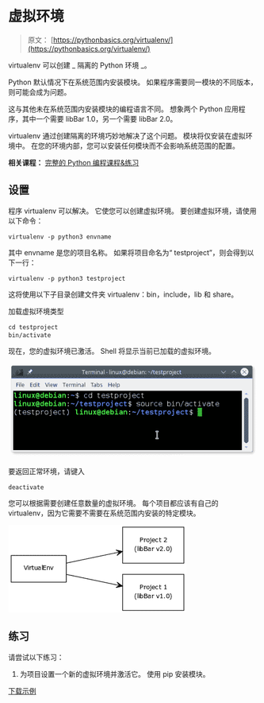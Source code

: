 # 虚拟环境

> 原文： [https://pythonbasics.org/virtualenv/](https://pythonbasics.org/virtualenv/)

virtualenv 可以创建 _ 隔离的 Python 环境 _。

Python 默认情况下在系统范围内安装模块。 如果程序需要同一模块的不同版本，则可能会成为问题。

这与其他未在系统范围内安装模块的编程语言不同。
想象两个 Python 应用程序，其中一个需要 libBar 1.0，另一个需要 libBar 2.0。

virtualenv 通过创建隔离的环境巧妙地解决了这个问题。 模块将仅安装在虚拟环境中。 在您的环境内部，您可以安装任何模块而不会影响系统范围的配置。

**相关课程：** [完整的 Python 编程课程&练习](https://gum.co/dcsp)

## 设置

程序 virtualenv 可以解决。 它使您可以创建虚拟环境。
要创建虚拟环境，请使用以下命令：

```
virtualenv -p python3 envname

```

其中 envname 是您的项目名称。 如果将项目命名为“ testproject”，则会得到以下一行：

```
virtualenv -p python3 testproject

```

这将使用以下子目录创建文件夹 virtualenv：bin，include，lib 和 share。

加载虚拟环境类型

```
cd testproject
bin/activate

```

现在，您的虚拟环境已激活。
Shell 将显示当前已加载的虚拟环境。

![virtualenv python](img/7398f5673c673324cae1e8cc3386c337.jpg)

要返回正常环境，请键入

```
deactivate

```

您可以根据需要创建任意数量的虚拟环境。 每个项目都应该有自己的 virtualenv，因为它需要不需要在系统范围内安装的特定模块。

![virtualenv showing modules ](img/340d45a74478864f1574d91d2c2895c2.jpg)

## 练习

请尝试以下练习：

1.  为项目设置一个新的虚拟环境并激活它。 使用 pip 安装模块。

[下载示例](https://gum.co/HhgpI)